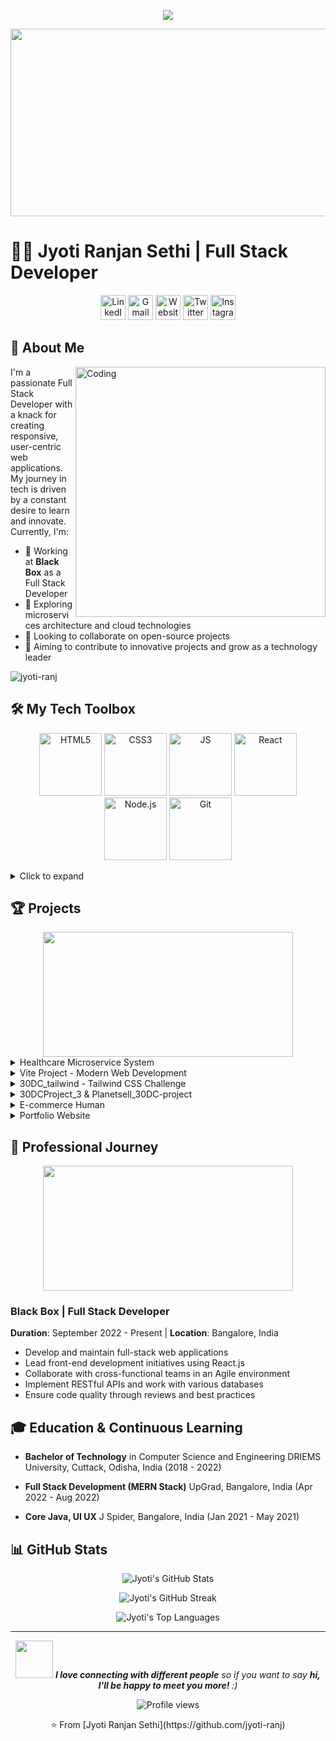 <p align="center">
  <img src="https://readme-typing-svg.herokuapp.com/?lines=Welcome+to+Jyoti+Ranjan+Sethi's+Profile!;Full+Stack+Developer;Passionate+Learner;Open+Source+Enthusiast&font=Fira%20Code&center=true&width=480&height=50&duration=4000&pause=1000">
</p>

<div align="center">
  <img src="https://media.giphy.com/media/f3iwJFOVOwuy7K6FFw/giphy.gif" width="600" height="300"/>
</div>

# 👨‍💻 Jyoti Ranjan Sethi | Full Stack Developer

<p align="center">
  <a href="https://www.linkedin.com/in/jyoti-ranjan-sethi-355a84205/"><img src="https://img.icons8.com/ios-filled/50/0077B5/linkedin.png" alt="LinkedIn" width="40" height="40"/></a>
 <a href="mailto:jrs15jan2000@gmail.com"><img src="https://img.icons8.com/ios-filled/50/EA4335/google.png" alt="Gmail" width="40" height="40"/></a>
  <a href="https://portfolio-jrs.netlify.app/"><img src="https://img.icons8.com/ios-filled/50/000000/domain.png" alt="Website" width="40" height="40"/></a>
  <a href="https://twitter.com/jyoti_ranjan_se"><img src="https://img.icons8.com/ios-filled/50/1DA1F2/twitter.png" alt="Twitter" width="40" height="40"/></a>
  <a href="https://www.instagram.com/jyoti_ranjan_se/"><img src="https://img.icons8.com/ios-filled/50/E4405F/instagram-new.png" alt="Instagram" width="40" height="40"/></a>
</p>

## 🚀 About Me

<img align="right" alt="Coding" width="400" src="https://media.giphy.com/media/Y4ak9Ki2GZCbJxAnJD/giphy.gif">

I'm a passionate Full Stack Developer with a knack for creating responsive, user-centric web applications. My journey in tech is driven by a constant desire to learn and innovate. Currently, I'm:

- 🔭 Working at **Black Box** as a Full Stack Developer
- 🌱 Exploring microservices architecture and cloud technologies
- 👯 Looking to collaborate on open-source projects
- 🎯 Aiming to contribute to innovative projects and grow as a technology leader

<p align="left">
  <img src="https://komarev.com/ghpvc/?username=jyoti-ranj&label=Profile%20views&color=0e75b6&style=flat" alt="jyoti-ranj" />
</p>

## 🛠️ My Tech Toolbox

<p align="center">
  <img src="https://media3.giphy.com/media/XAxylRMCdpbEWUAvr8/giphy.gif" width="100" alt="HTML5">
  <img src="https://media3.giphy.com/media/fsEaZldNC8A1PJ3mwp/giphy.gif" width="100" alt="CSS3">
  <img src="https://media3.giphy.com/media/SvFocn0wNMx0iv2rYz/giphy.gif" width="100" alt="JS">
  <img src="https://media3.giphy.com/media/eNAsjO55tPbgaor7ma/giphy.gif" width="100" alt="React">
  <img src="https://media3.giphy.com/media/kdFc8fubgS31b8DsVu/giphy.gif" width="100" alt="Node.js">
  <img src="https://media3.giphy.com/media/kH1DBkPNyZPOk0BxrM/giphy.gif" width="100" alt="Git">
</p>

<details>
<summary>Click to expand</summary>

### Languages
![Java](https://img.shields.io/badge/-Java-007396?style=flat-square&logo=java&logoColor=white)
![JavaScript](https://img.shields.io/badge/-JavaScript-F7DF1E?style=flat-square&logo=javascript&logoColor=black)
![TypeScript](https://img.shields.io/badge/-TypeScript-3178C6?style=flat-square&logo=typescript&logoColor=white)
![HTML5](https://img.shields.io/badge/-HTML5-E34F26?style=flat-square&logo=html5&logoColor=white)
![CSS3](https://img.shields.io/badge/-CSS3-1572B6?style=flat-square&logo=css3&logoColor=white)

### Frontend
![React](https://img.shields.io/badge/-React-61DAFB?style=flat-square&logo=react&logoColor=black)
![Tailwind CSS](https://img.shields.io/badge/-Tailwind_CSS-38B2AC?style=flat-square&logo=tailwind-css&logoColor=white)

### Backend
![Node.js](https://img.shields.io/badge/-Node.js-339933?style=flat-square&logo=node.js&logoColor=white)
![Express.js](https://img.shields.io/badge/-Express.js-000000?style=flat-square&logo=express&logoColor=white)

### Databases
![MongoDB](https://img.shields.io/badge/-MongoDB-47A248?style=flat-square&logo=mongodb&logoColor=white)
![MySQL](https://img.shields.io/badge/-MySQL-4479A1?style=flat-square&logo=mysql&logoColor=white)
![PostgreSQL](https://img.shields.io/badge/-PostgreSQL-336791?style=flat-square&logo=postgresql&logoColor=white)
![Oracle](https://img.shields.io/badge/-Oracle-F80000?style=flat-square&logo=oracle&logoColor=white)

### Tools & Technologies
![Git](https://img.shields.io/badge/-Git-F05032?style=flat-square&logo=git&logoColor=white)
![VS Code](https://img.shields.io/badge/-VS_Code-007ACC?style=flat-square&logo=visual-studio-code&logoColor=white)
![IntelliJ IDEA](https://img.shields.io/badge/-IntelliJ_IDEA-000000?style=flat-square&logo=intellij-idea&logoColor=white)
![Postman](https://img.shields.io/badge/-Postman-FF6C37?style=flat-square&logo=postman&logoColor=white)
![npm](https://img.shields.io/badge/-npm-CB3837?style=flat-square&logo=npm&logoColor=white)
![Yarn](https://img.shields.io/badge/-Yarn-2C8EBB?style=flat-square&logo=yarn&logoColor=white)
![Vite](https://img.shields.io/badge/-Vite-646CFF?style=flat-square&logo=vite&logoColor=white)

### Additional Skills
![RESTful APIs](https://img.shields.io/badge/-RESTful_APIs-009688?style=flat-square&logo=fastapi&logoColor=white)
![Responsive Design](https://img.shields.io/badge/-Responsive_Design-1572B6?style=flat-square&logo=css3&logoColor=white)
![Agile](https://img.shields.io/badge/-Agile-47A248?style=flat-square&logo=agile&logoColor=white)

</details>

## 🏆 Projects

<div align="center">
  <img src="https://media.giphy.com/media/3oKIPEqDGUULpEU0aQ/giphy.gif" width="400" height="200">
</div>

<details>
<summary>Healthcare Microservice System</summary>

- **Repository**: [Healthcare_Microservice](https://github.com/jyoti-ranj/Healthcare_Microservice)
- **Tech Stack**: JavaScript, Node.js, Express.js
- **Key Features**:
  - Microservice architecture for healthcare management
  - RESTful APIs for patient data handling
  - Authentication and authorization
- **Learning Outcomes**: Microservice architecture, API design, healthcare data security
</details>

<details>
<summary>Vite Project - Modern Web Development</summary>

- **Repository**: [vite-project](https://github.com/jyoti-ranj/vite-project)
- **Tech Stack**: JavaScript, Vite, React
- **Key Features**:
  - Fast build times with Vite
  - Modern React practices
  - Responsive design
- **Learning Outcomes**: Vite build tool, modern JavaScript tooling, code splitting
</details>

<details>
<summary>30DC_tailwind - Tailwind CSS Challenge</summary>

- **Repository**: [30DC_tailwind](https://github.com/jyoti-ranj/30DC_tailwind)
- **Tech Stack**: HTML, Tailwind CSS
- **Description**: 30-day coding challenge focusing on Tailwind CSS
- **Learning Outcomes**: Tailwind CSS mastery, responsive design, UI component development
</details>

<details>
<summary>30DCProject_3 & Planetsell_30DC-project</summary>

- **Repositories**: 
  - [30DCProject_3](https://github.com/jyoti-ranj/30DCProject_3)
  - [Planetsell_30DC-project](https://github.com/jyoti-ranj/Planetsell_30DC-project)
- **Tech Stack**: CSS, HTML
- **Key Features**:
  - Custom CSS animations
  - Responsive layouts
  - Modern UI components
- **Learning Outcomes**: Advanced CSS, CSS Grid and Flexbox, cross-browser compatibility
</details>

<details>
<summary>E-commerce Human</summary>

- **Repository**: [ecommerce-Human](https://github.com/jyoti-ranj/ecommerce-Human)
- **Tech Stack**: HTML, CSS, JavaScript
- **Key Features**:
  - Product catalog
  - Shopping cart functionality
  - User authentication
- **Learning Outcomes**: State management, UX design, e-commerce workflows
</details>

<details>
<summary>Portfolio Website</summary>

- **Repository**: [Portfolio-Website](https://github.com/jyoti-ranj/Portfolio-Website)
- **Tech Stack**: HTML, CSS, JavaScript
- **Key Features**:
  - Responsive design
  - Project showcase
  - Professional information display
- **Learning Outcomes**: Personal branding, modern web design, performance optimization
</details>

## 💼 Professional Journey

<div align="center">
  <img src="https://media.giphy.com/media/dWesBcTLavkZuG35MI/giphy.gif" width="400" height="200">
</div>

### Black Box | Full Stack Developer
**Duration**: September 2022 - Present | **Location**: Bangalore, India

- Develop and maintain full-stack web applications
- Lead front-end development initiatives using React.js
- Collaborate with cross-functional teams in an Agile environment
- Implement RESTful APIs and work with various databases
- Ensure code quality through reviews and best practices

## 🎓 Education & Continuous Learning

- **Bachelor of Technology** in Computer Science and Engineering
  DRIEMS University, Cuttack, Odisha, India (2018 - 2022)

- **Full Stack Development (MERN Stack)**
  UpGrad, Bangalore, India (Apr 2022 - Aug 2022)

- **Core Java, UI UX**
  J Spider, Bangalore, India (Jan 2021 - May 2021)

## 📊 GitHub Stats

<p align="center">
  <img src="https://github-readme-stats.vercel.app/api?username=jyoti-ranj&show_icons=true&theme=radical" alt="Jyoti's GitHub Stats" />
</p>

<p align="center">
  <img src="https://github-readme-streak-stats.herokuapp.com/?user=jyoti-ranj&theme=radical" alt="Jyoti's GitHub Streak" />
</p>

<p align="center">
  <img src="https://github-readme-stats.vercel.app/api/top-langs/?username=jyoti-ranj&layout=compact&theme=radical" alt="Jyoti's Top Languages" />
</p>

---

<div align="center">
  <img src="https://media.giphy.com/media/LnQjpWaON8nhr21vNW/giphy.gif" width="60"> <em><b>I love connecting with different people</b> so if you want to say <b>hi, I'll be happy to meet you more!</b> :)</em>
</div>

<p align="center">
  <img src="https://komarev.com/ghpvc/?username=jyoti-ranj&style=flat-square&color=blue" alt="Profile views" />
</p>

<p align="center">⭐️ From [Jyoti Ranjan Sethi](https://github.com/jyoti-ranj)</p>
